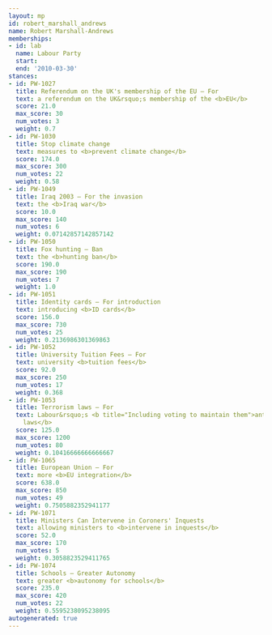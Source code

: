 ```yaml
---
layout: mp
id: robert_marshall_andrews
name: Robert Marshall-Andrews
memberships:
- id: lab
  name: Labour Party
  start: 
  end: '2010-03-30'
stances:
- id: PW-1027
  title: Referendum on the UK's membership of the EU — For
  text: a referendum on the UK&rsquo;s membership of the <b>EU</b>
  score: 21.0
  max_score: 30
  num_votes: 3
  weight: 0.7
- id: PW-1030
  title: Stop climate change
  text: measures to <b>prevent climate change</b>
  score: 174.0
  max_score: 300
  num_votes: 22
  weight: 0.58
- id: PW-1049
  title: Iraq 2003 — For the invasion
  text: the <b>Iraq war</b>
  score: 10.0
  max_score: 140
  num_votes: 6
  weight: 0.07142857142857142
- id: PW-1050
  title: Fox hunting — Ban
  text: the <b>hunting ban</b>
  score: 190.0
  max_score: 190
  num_votes: 7
  weight: 1.0
- id: PW-1051
  title: Identity cards — For introduction
  text: introducing <b>ID cards</b>
  score: 156.0
  max_score: 730
  num_votes: 25
  weight: 0.2136986301369863
- id: PW-1052
  title: University Tuition Fees — For
  text: university <b>tuition fees</b>
  score: 92.0
  max_score: 250
  num_votes: 17
  weight: 0.368
- id: PW-1053
  title: Terrorism laws — For
  text: Labour&rsquo;s <b title="Including voting to maintain them">anti-terrorism
    laws</b>
  score: 125.0
  max_score: 1200
  num_votes: 80
  weight: 0.10416666666666667
- id: PW-1065
  title: European Union — For
  text: more <b>EU integration</b>
  score: 638.0
  max_score: 850
  num_votes: 49
  weight: 0.7505882352941177
- id: PW-1071
  title: Ministers Can Intervene in Coroners' Inquests
  text: allowing ministers to <b>intervene in inquests</b>
  score: 52.0
  max_score: 170
  num_votes: 5
  weight: 0.3058823529411765
- id: PW-1074
  title: Schools — Greater Autonomy
  text: greater <b>autonomy for schools</b>
  score: 235.0
  max_score: 420
  num_votes: 22
  weight: 0.5595238095238095
autogenerated: true
---
```

